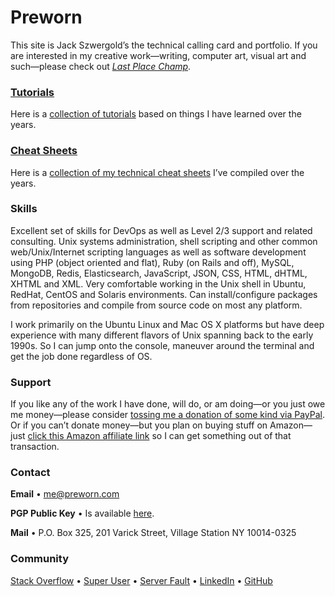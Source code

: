 # Preworn

This site is Jack Szwergold’s the technical calling card and portfolio. If you are interested in my creative work—writing, computer art, visual art and such—please check out *[Last Place Champ][1]*.

### [Tutorials][2]

Here is a [collection of tutorials][2] based on things I have learned over the years.

### [Cheat Sheets][3]

Here is a [collection of my technical cheat sheets][3] I’ve compiled over the years.

### Skills

Excellent set of skills for DevOps as well as Level 2/3 support and related consulting. Unix systems administration, shell scripting and other common web/Unix/Internet scripting languages as well as software development using PHP (object oriented and flat), Ruby (on Rails and off), MySQL, MongoDB, Redis, Elasticsearch, JavaScript, JSON, CSS, HTML, dHTML, XHTML and XML. Very comfortable working in the Unix shell in Ubuntu, RedHat, CentOS and Solaris environments. Can install/configure packages from repositories and compile from source code on most any platform.

I work primarily on the Ubuntu Linux and Mac OS X platforms but have deep experience with many different flavors of Unix spanning back to the early 1990s. So I can jump onto the console, maneuver around the terminal and get the job done regardless of OS.

### Support

If you like any of the work I have done, will do, or am doing—or you just owe me money—please consider [tossing me a donation of some kind via PayPal][4]. Or if you can’t donate money—but you plan on buying stuff on Amazon—just [click this Amazon affiliate link][5] so I can get something out of that transaction.

### Contact

**Email** • [me@preworn.com](mailto:me@preworn.com?Subject=Preworn%20Website%20Query)

**PGP Public Key** • Is available [here][6].

**Mail** • P.O. Box 325, 201 Varick Street, Village Station NY 10014-0325

### Community
[Stack Overflow][7] • [Super User][8] • [Server Fault][9] • [LinkedIn][10] • [GitHub][11]

  [1]: http://www.lastplacechamp.com/ "last Place Champ"
  [2]: tutorials/ "Tutorials"
  [3]: cheat_sheets/ "Cheat Sheets"
  [4]: https://www.paypal.me/JackSzwergold "Support me with a PayPal donation."
  [5]: http://www.amazon.com/?tag=preworn-20 "Support me when you buy things on Amazon with this link."
  [6]: pgp_public_key-preworn.asc.txt
  [7]: http://stackoverflow.com/users/117259/jakegould "Stack Overflow"
  [8]: http://superuser.com/users/167207/jakegould "Super User"
  [9]: http://serverfault.com/users/100013/jakegould "Server Fault"
  [10]: http://www.linkedin.com/in/jackszwergold "Linked In"
  [11]: https://github.com/JackSzwergold
